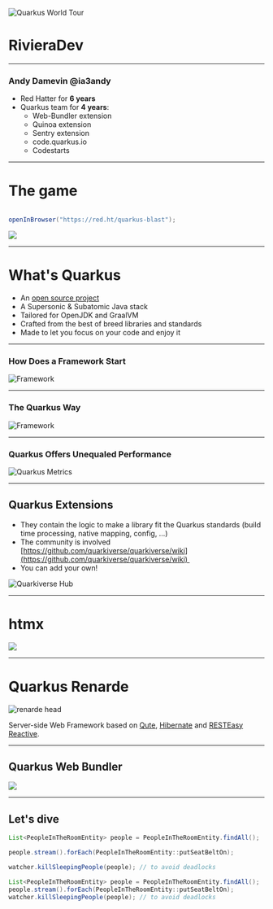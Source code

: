 ![Quarkus World Tour](assets/worldtour.png)

# RivieraDev

---

### Andy Damevin @ia3andy

-  &shy;<!-- .element: class="fragment" -->Red Hatter for **6 years**
-  &shy;<!-- .element: class="fragment" -->Quarkus team for **4 years**:
	- Web-Bundler extension
	- Quinoa extension
	- Sentry extension
	- code.quarkus.io
	- Codestarts

---

# The game

```java

openInBrowser("https://red.ht/quarkus-blast");
```

![](assets/qr-code.png)<!-- .element height="30%" width="30%" -->

---

# What's Quarkus

-  &shy;<!-- .element: class="fragment" -->An [open source project](https://quarkus.io/community/)
-  &shy;<!-- .element: class="fragment" -->A Supersonic & Subatomic Java stack
-  &shy;<!-- .element: class="fragment" -->Tailored for OpenJDK and GraalVM
- &shy;<!-- .element: class="fragment" -->Crafted from the best of breed libraries and standards
- &shy;<!-- .element: class="fragment" -->Made to let you focus on your code and enjoy it


---

### How Does a Framework Start
![Framework](assets/framework-start.png)

---
### The Quarkus Way
![Framework](assets/quarkus-start.png)

---
### Quarkus Offers Unequaled Performance
![Quarkus Metrics](assets/quarkus-metrics.png)

---
## Quarkus Extensions

- &shy;<!-- .element: class="fragment" -->They contain the logic to make a library fit the Quarkus standards (build time processing, native mapping, config, …) 
- &shy;<!-- .element: class="fragment" -->The community is involved [https://github.com/quarkiverse/quarkiverse/wiki](https://github.com/quarkiverse/quarkiverse/wiki)  
- &shy;<!-- .element: class="fragment" -->You can add your own! 

![Quarkiverse Hub](assets/quarkiverse-hub.png)  <!-- .element height="40%" width="40%" class="fragment"  -->

---

# htmx

![](assets/htmx.png)

---

# Quarkus Renarde


![renarde head](assets/renarde-head.svg)

&shy;<!-- .element: class="fragment" -->Server-side Web Framework based on [Qute](https://quarkus.io/guides/qute-reference), [Hibernate](https://quarkus.io/guides/hibernate-orm-panache) and [RESTEasy Reactive](https://quarkus.io/guides/resteasy-reactive).

---

## Quarkus Web Bundler

![](assets/quarkus-web-bundler.png)

---

## Let's dive

```Java
List<PeopleInTheRoomEntity> people = PeopleInTheRoomEntity.findAll();

people.stream().forEach(PeopleInTheRoomEntity::putSeatBeltOn);

watcher.killSleepingPeople(people); // to avoid deadlocks
```




```java
List<PeopleInTheRoomEntity> people = PeopleInTheRoomEntity.findAll();
people.stream().forEach(PeopleInTheRoomEntity::putSeatBeltOn);
watcher.killSleepingPeople(people); // to avoid deadlocks
```
